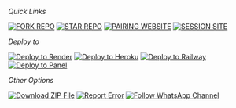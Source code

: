 

*Quick Links*

<a href="https://github.com/romanuzkenya/kijana-mdogo/fork" target="_blank"><img src="https://img.shields.io/badge/FORK%20REPO-blue?style=for-the-badge&logo=github" alt="FORK REPO"></a>
<a href="https://github.com/your-username/kijana-mdogo/stargazers" target="_blank"><img src="https://img.shields.io/badge/STAR%20REPO-blue?style=for-the-badge&logo=github" alt="STAR REPO"></a>
<a href="https://bmb-tech-pair-site.onrender.com/pair" target="_blank"><img src="https://img.shields.io/badge/PAIRING%20WEBSITE-green?style=for-the-badge" alt="PAIRING WEBSITE"></a>
<a href="https://session-site.com" target="_blank"><img src="https://img.shields.io/badge/SESSION%20SITE-orange?style=for-the-badge" alt="SESSION SITE"></a>

*Deploy to*

<a href="https://render.com/deploy?repo=https://github.com/romanuzkenya/kijana-mdogo" target="_blank"><img src="https://img.shields.io/badge/DEPLOY%20TO%20RENDER-blue?style=for-the-badge&logo=render" alt="Deploy to Render"></a>
<a href="https://heroku.com/deploy?template=https://github.com/romanuzkenya/kijana-mdogo" target="_blank"><img src="https://img.shields.io/badge/DEPLOY%20TO%20HEROKU-purple?style=for-the-badge&logo=heroku" alt="Deploy to Heroku"></a>
<a href="https://railway.app/new/template?template=https://github.com/romanuzkenya/kijana-mdogo" target="_blank"><img src="https://img.shields.io/badge/DEPLOY%20TO%20RAILWAY-pink?style=for-the-badge&logo=railway" alt="Deploy to Railway"></a>
<a href="https://panel.com/deploy?repo=https://github.com/romanuzkenya/kijana-mdogo" target="_blank"><img src="https://img.shields.io/badge/DEPLOY%20TO%20PANEL-green?style=for-the-badge" alt="Deploy to Panel"></a>

*Other Options*

<a href="https://github.com/romanuzkenya/kijana-mdogo/archive/refs/heads/main.zip" target="_blank"><img src="https://img.shields.io/badge/DOWNLOAD%20ZIP%20FILE-blue?style=for-the-badge&logo=github" alt="Download ZIP File"></a>
<a href="https://github.com/romanuzkenya/kijana-mdogo/issues" target="_blank"><img src="https://img.shields.io/badge/REPORT%20ERROR-red?style=for-the-badge&logo=github" alt="Report Error"></a>
<a href="https://whatsapp.com/channel/your-channel-link" target="_blank"><img src="https://img.shields.io/badge/FOLLOW%20WHATSAPP%20CHANNEL-green?style=for-the-badge&logo=whatsapp" alt="Follow WhatsApp Channel"></a>

